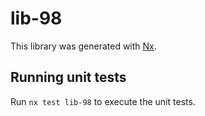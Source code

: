 # lib-98

This library was generated with [Nx](https://nx.dev).

## Running unit tests

Run `nx test lib-98` to execute the unit tests.
